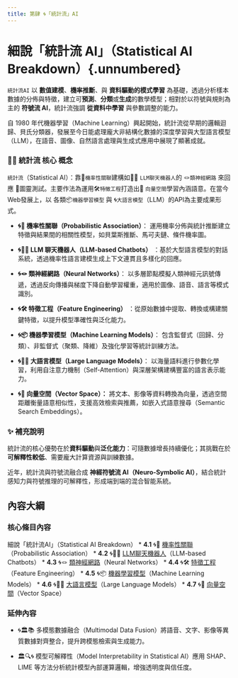 ```yaml
---
title: 第肆 🌀「統計流」AI
---
```

# 細說「統計流 AI」（Statistical AI Breakdown）{.unnumbered}

`統計流AI` 以 **數值建模**、**機率推斷**、與 **資料驅動的模式學習** 為基礎，透過分析樣本數據的分佈與特徵，建立可**預測**、**分類**或**生成**的數學模型；相對於以符號與規則為主的 **符號流 AI**，統計流強調 **從資料中學習** 與參數調整的能力。

自 1980 年代機器學習（Machine Learning）興起開始，統計流從早期的邏輯迴歸、貝氏分類器，發展至今日能處理龐大非結構化數據的深度學習與大型語言模型（LLM），在語音、圖像、自然語言處理與生成式應用中展現了顯著成就。

### 🎲🔷 統計流 核心 概念

`統計流`（Statistical AI）：靠🎲`機率性關聯`建構如🧞‍♀️ `LLM聊天機器人`的 🪢`類神經網路` 來回應 🔐圖靈測試。主要作法為運用🛠️`特徵工程`打造出🌌 `向量空間`學習內涵語意。在當今Web發展上，以 各類📦`機器學習模型` 與 🌀`大語言模型`（LLM）的API為主要成果形式。

- **🌀🎲 機率性關聯（Probabilistic Association）**： 運用機率分佈與統計推斷建立特徵與結果間的相關性模型，如貝葉斯推斷、馬可夫鏈、條件機率圖。
    
- **🌀🧞‍♀️ LLM 聊天機器人（LLM-based Chatbots）** ：基於大型語言模型的對話系統，透過機率性語言建模生成上下文連貫且多樣化的回應。
    
- **🌀🪢 類神經網路（Neural Networks）**： 以多層節點模擬人類神經元訊號傳遞，透過反向傳播與梯度下降自動學習權重，適用於圖像、語音、語言等模式識別。
    
- **🌀🛠️ 特徵工程（Feature Engineering）** ：從原始數據中提取、轉換或構建關鍵特徵，以提升模型準確性與泛化能力。
    
- **🌀📦 機器學習模型（Machine Learning Models）**： 包含監督式（回歸、分類）、非監督式（聚類、降維）及強化學習等統計訓練方法。
    
- **🌀😵‍💫 大語言模型（Large Language Models）**： 以海量語料進行參數化學習，利用自注意力機制（Self-Attention）與深層架構建構豐富的語言表示能力。
    
- **🌀🌌 向量空間（Vector Space）：** 將文本、影像等資料轉換為向量，透過空間距離衡量語意相似性，支援高效檢索與推薦，如嵌入式語意搜尋（Semantic Search Embeddings）。

### ✨ 補充說明

統計流的核心優勢在於**資料驅動**與**泛化能力**：可隨數據增長持續優化；其挑戰在於**可解釋性較低**、需要龐大計算資源與訓練數據。

近年，統計流與符號流融合成 **神經符號流 AI（Neuro‑Symbolic AI）**，結合統計感知力與符號推理的可解釋性，形成端到端的混合智能系統。

## 內容大綱

### 核心條目內容

細說「統計流AI」（Statistical AI Breakdown）
    * **4.1** 🌀🎲 [機率性關聯](04-01-probabilistic_association.zh-hant)（Probabilistic Association）
    * **4.2** 🌀🧞‍♀️ [LLM聊天機器人](04-02-llm_chatbots.zh-hant)（LLM-based Chatbots）
    * **4.3** 🌀🪢 [類神經網路](04-03-neural_networks.zh-hant)（Neural Networks）
    * **4.4** 🌀🛠️ [特徵工程](04-04-feature_engineering.zh-hant)（Feature Engineering）
    * **4.5** 🌀📦 [機器學習模型](04-05-machine_learning_models.zh-hant)（Machine Learning Models）
    * **4.6** 🌀😵‍💫 [大語言模型](04-06-large_language_models.zh-hant)（Large Language Models）
    * **4.7** 🌀🌌 [向量空間](04-07-vector_space.zh-hant)（Vector Space）

### 延伸內容
- 🌀🏛️📚 多模態數據融合（Multimodal Data Fusion）將語音、文字、影像等異質數據對齊整合，提升跨模態檢索與生成能力。
    
- 🏛️🔍🌀 模型可解釋性（Model Interpretability in Statistical AI）應用 SHAP、LIME 等方法分析統計模型內部運算邏輯，增強透明度與信任度。